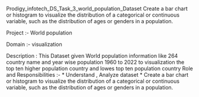 Prodigy_infotech_DS_Task_3_world_population_Dataset
Create a bar chart or histogram to visualize the distribution of a categorical or continuous variable, such as the distribution of ages or genders in a population.

Project :- World population

Domain :- visualization

Description :
           This Dataset given World population information like 264 country name and year wise
           population 1960 to 2022 to visualization the top ten higher population country and lowes
           top ten population country 
Role and Responsibilities :-
                        * Understand , Analyze dataset
                        * Create a bar chart or histogram to visualize the distribution of a categorical or
                          continuous variable, such as the distribution of ages or genders in a population.
